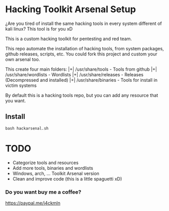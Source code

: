 # Hacking Toolkit Arsenal Setup

¿Are you tired of install the same hacking tools in every system different of kali linux? This tool is for you xD

This is a custom hacking toolkit for pentesting and red team.

This repo automate the installation of hacking tools, from system packages, github releases, scripts, etc.
You could fork this project and custom your own arsenal too.

This create four main folders:
|+| /usr/share/tools - Tools from github
|+| /usr/share/wordlists - Wordlists
|+| /usr/share/releases - Releases (Decompressed and installed)
|+| /usr/share/binaries - Tools for install in victim systems

By default this is a hacking tools repo, but you can add any resource that you want.

## Install
```
bash hackarsenal.sh
```

# TODO
* Categorize tools and resources
* Add more tools, binaries and wordlists
* Windows, arch, ... Toolkit Arsenal version
* Clean and improve code (this is a little spaguetti xD)

### Do you want buy me a coffee?
https://paypal.me/j4ckmln
